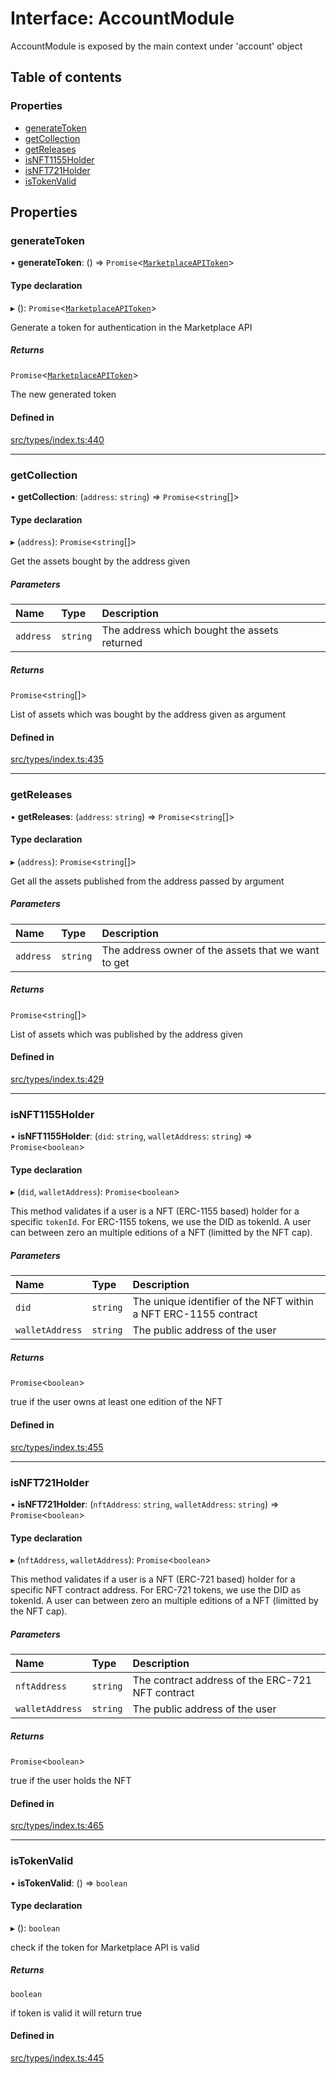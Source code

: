 # Interface: AccountModule

AccountModule is exposed by the main context
under 'account' object

## Table of contents

### Properties

- [generateToken](AccountModule.md#generatetoken)
- [getCollection](AccountModule.md#getcollection)
- [getReleases](AccountModule.md#getreleases)
- [isNFT1155Holder](AccountModule.md#isnft1155holder)
- [isNFT721Holder](AccountModule.md#isnft721holder)
- [isTokenValid](AccountModule.md#istokenvalid)

## Properties

### generateToken

• **generateToken**: () => `Promise`<[`MarketplaceAPIToken`](MarketplaceAPIToken.md)\>

#### Type declaration

▸ (): `Promise`<[`MarketplaceAPIToken`](MarketplaceAPIToken.md)\>

Generate a token for authentication in the Marketplace API

##### Returns

`Promise`<[`MarketplaceAPIToken`](MarketplaceAPIToken.md)\>

The new generated token

#### Defined in

[src/types/index.ts:440](https://github.com/nevermined-io/components-catalog/blob/ca4d0f1/lib/src/types/index.ts#L440)

___

### getCollection

• **getCollection**: (`address`: `string`) => `Promise`<`string`[]\>

#### Type declaration

▸ (`address`): `Promise`<`string`[]\>

Get the assets bought by the address given

##### Parameters

| Name | Type | Description |
| :------ | :------ | :------ |
| `address` | `string` | The address which bought the assets returned |

##### Returns

`Promise`<`string`[]\>

List of assets which was bought by the address given as argument

#### Defined in

[src/types/index.ts:435](https://github.com/nevermined-io/components-catalog/blob/ca4d0f1/lib/src/types/index.ts#L435)

___

### getReleases

• **getReleases**: (`address`: `string`) => `Promise`<`string`[]\>

#### Type declaration

▸ (`address`): `Promise`<`string`[]\>

Get all the assets published from the address passed by argument

##### Parameters

| Name | Type | Description |
| :------ | :------ | :------ |
| `address` | `string` | The address owner of the assets that we want to get |

##### Returns

`Promise`<`string`[]\>

List of assets which was published by the address given

#### Defined in

[src/types/index.ts:429](https://github.com/nevermined-io/components-catalog/blob/ca4d0f1/lib/src/types/index.ts#L429)

___

### isNFT1155Holder

• **isNFT1155Holder**: (`did`: `string`, `walletAddress`: `string`) => `Promise`<`boolean`\>

#### Type declaration

▸ (`did`, `walletAddress`): `Promise`<`boolean`\>

This method validates if a user is a NFT (ERC-1155 based) holder for a specific `tokenId`.
For ERC-1155 tokens, we use the DID as tokenId. A user can between zero an multiple editions
of a NFT (limitted by the NFT cap).

##### Parameters

| Name | Type | Description |
| :------ | :------ | :------ |
| `did` | `string` | The unique identifier of the NFT within a NFT ERC-1155 contract |
| `walletAddress` | `string` | The public address of the user |

##### Returns

`Promise`<`boolean`\>

true if the user owns at least one edition of the NFT

#### Defined in

[src/types/index.ts:455](https://github.com/nevermined-io/components-catalog/blob/ca4d0f1/lib/src/types/index.ts#L455)

___

### isNFT721Holder

• **isNFT721Holder**: (`nftAddress`: `string`, `walletAddress`: `string`) => `Promise`<`boolean`\>

#### Type declaration

▸ (`nftAddress`, `walletAddress`): `Promise`<`boolean`\>

This method validates if a user is a NFT (ERC-721 based) holder for a specific NFT contract address.
For ERC-721 tokens, we use the DID as tokenId. A user can between zero an multiple editions
of a NFT (limitted by the NFT cap).

##### Parameters

| Name | Type | Description |
| :------ | :------ | :------ |
| `nftAddress` | `string` | The contract address of the ERC-721 NFT contract |
| `walletAddress` | `string` | The public address of the user |

##### Returns

`Promise`<`boolean`\>

true if the user holds the NFT

#### Defined in

[src/types/index.ts:465](https://github.com/nevermined-io/components-catalog/blob/ca4d0f1/lib/src/types/index.ts#L465)

___

### isTokenValid

• **isTokenValid**: () => `boolean`

#### Type declaration

▸ (): `boolean`

check if the token for Marketplace API is valid

##### Returns

`boolean`

if token is valid it will return true

#### Defined in

[src/types/index.ts:445](https://github.com/nevermined-io/components-catalog/blob/ca4d0f1/lib/src/types/index.ts#L445)
